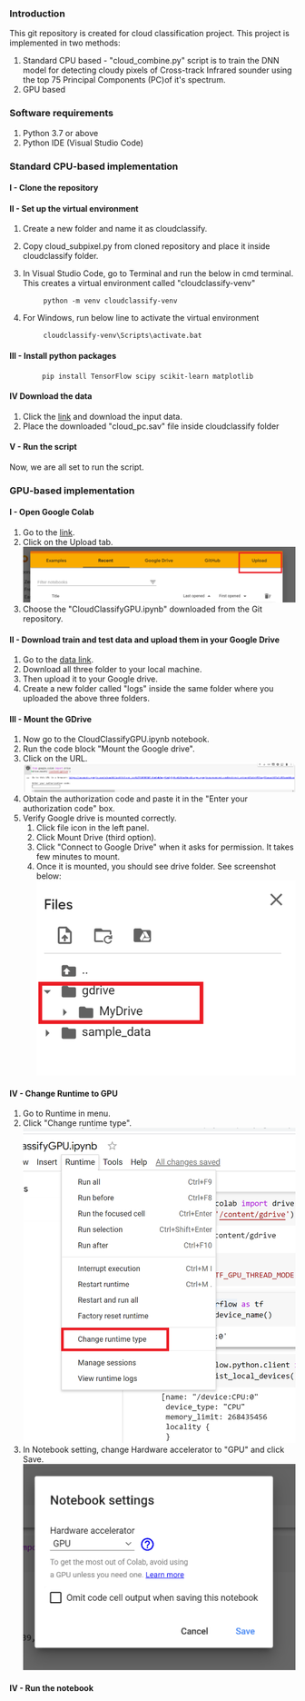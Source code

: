 ### **Introduction**
This git repository is created for cloud classification project. This project is implemented in two methods:
1. Standard CPU based - "cloud_combine.py" script is to train the DNN model for detecting cloudy pixels of Cross-track Infrared sounder using the top 75 Principal Components (PC)of it's spectrum.
2. GPU based


### **Software requirements**
1. Python 3.7 or above
2. Python IDE (Visual Studio Code)

### **Standard CPU-based implementation**

#### **I - Clone the repository**

#### **II - Set up the virtual environment**
1. Create a new folder and name it as cloudclassify.
2. Copy cloud_subpixel.py from cloned repository and place it inside cloudclassify folder.
3. In Visual Studio Code, go to Terminal and run the below in cmd terminal. This creates a virtual environment called "cloudclassify-venv"
   
            python -m venv cloudclassify-venv
4. For Windows, run below line to activate the virtual environment
   
            cloudclassify-venv\Scripts\activate.bat
#### **III - Install python packages**
      
            pip install TensorFlow scipy scikit-learn matplotlib       

#### **IV Download the data**
1. Click the [link](https://drive.google.com/drive/u/0/folders/1d9uS1EDtIkmTHu3pDhJgR7mbqVS2gZNM) and download the input data.
2. Place the downloaded "cloud_pc.sav" file inside cloudclassify folder

#### **V - Run the script**
Now, we are all set to run the script.

### **GPU-based implementation**

#### **I - Open Google Colab**
1. Go to the [link](https://colab.research.google.com/notebooks/intro.ipynb#recent=true).
2. Click on the Upload tab.
   ![image](https://github.com/stccenter/CloudClassification/blob/main/Images/GoogleColabUpload.png)
3. Choose the "CloudClassifyGPU.ipynb" downloaded from the Git repository.

#### **II - Download train and test data and upload them in your Google Drive**
1. Go to the [data link](https://drive.google.com/drive/folders/1XqrxJd6rGgd0N2QJXRd1fm5aCZiSZClR?usp=sharing).
2. Download all three folder to your local machine.
3. Then upload it to your Google drive.
4. Create a new folder called "logs" inside the same folder where you uploaded the above three folders.

#### **III - Mount the GDrive**
1. Now go to the CloudClassifyGPU.ipynb notebook.
2. Run the code block "Mount the Google drive".
3. Click on the URL.
    ![image](https://github.com/stccenter/CloudClassification/blob/main/Images/MountGdrive.PNG)
4. Obtain the authorization code and paste it in the "Enter your authorization code" box.
5. Verify Google drive is mounted correctly.
   1. Click file icon in the left panel.
   2. Click Mount Drive (third option).
   3. Click "Connect to Google Drive" when it asks for permission. It takes few minutes to mount.
   4. Once it is mounted, you should see drive folder. See screenshot below:
   ![image](https://github.com/stccenter/CloudClassification/blob/main/Images/VerifyGdrive.png)

#### **IV - Change Runtime to GPU**
1. Go to Runtime in menu.
2. Click "Change runtime type".
   ![image](https://github.com/stccenter/CloudClassification/blob/main/Images/ChangeRunTime.png)
3. In Notebook setting, change Hardware accelerator to "GPU" and click Save.
   ![image](https://github.com/stccenter/CloudClassification/blob/main/Images/RunTimeGPU.png)
   

#### **IV - Run the notebook**
